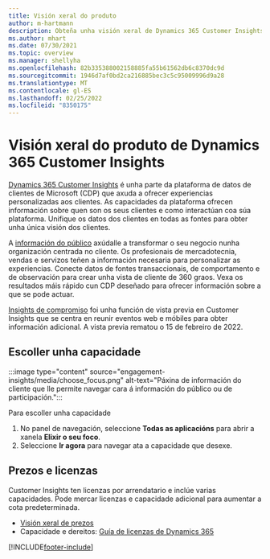 ```yaml
---
title: Visión xeral do produto
author: m-hartmann
description: Obteña unha visión xeral de Dynamics 365 Customer Insights e as súas capacidades.
ms.author: mhart
ms.date: 07/30/2021
ms.topic: overview
ms.manager: shellyha
ms.openlocfilehash: 82b335388002158885fa55b61562db6c8370dc9d
ms.sourcegitcommit: 1946d7af0bd2ca216885bec3c5c95009996d9a28
ms.translationtype: MT
ms.contentlocale: gl-ES
ms.lasthandoff: 02/25/2022
ms.locfileid: "8350175"
---
```

# <a name="product-overview-for-dynamics-365-customer-insights"></a>Visión xeral do produto de Dynamics 365 Customer Insights

[Dynamics 365 Customer Insights](https://dynamics.microsoft.com/ai/customer-insights/) é unha parte da plataforma de datos de clientes de Microsoft (CDP) que axuda a ofrecer experiencias personalizadas aos clientes. As capacidades da plataforma ofrecen información sobre quen son os seus clientes e como interactúan coa súa plataforma. Unifique os datos dos clientes en todas as fontes para obter unha única visión dos clientes.

A [información do público](audience-insights/overview.md) axúdalle a transformar o seu negocio nunha organización centrada no cliente. Os profesionais de mercadotecnia, vendas e servizos teñen a información necesaria para personalizar as experiencias. Conecte datos de fontes transaccionais, de comportamento e de observación para crear unha vista de cliente de 360 graos. Vexa os resultados máis rápido cun CDP deseñado para ofrecer información sobre a que se pode actuar. 

[Insights de compromiso](engagement-insights/overview.md) foi unha función de vista previa en Customer Insights que se centra en reunir eventos web e móbiles para obter información adicional. A vista previa rematou o 15 de febreiro de 2022.
 
## <a name="choose-a-capability"></a>Escoller unha capacidade

:::image type="content" source="engagement-insights/media/choose_focus.png" alt-text="Páxina de información do cliente que lle permite navegar cara á información do público ou de participación.":::

Para escoller unha capacidade

1. No panel de navegación, seleccione **Todas as aplicacións** para abrir a xanela **Elixir o seu foco**.
1. Seleccione **Ir agora** para navegar ata a capacidade que desexe.

## <a name="pricing-and-licensing"></a>Prezos e licenzas

Customer Insights ten licenzas por arrendatario e inclúe varias capacidades. Pode mercar licenzas e capacidade adicional para aumentar a cota predeterminada. 
- [Visión xeral de prezos](https://dynamics.microsoft.com/ai/customer-insights/pricing/)
- Capacidade e dereitos: [Guía de licenzas de Dynamics 365](https://go.microsoft.com/fwlink/?LinkId=866544)

[!INCLUDE[footer-include](includes/footer-banner.md)]